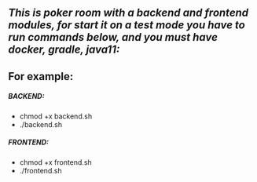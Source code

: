 ***This is poker room with a backend and frontend modules,
for start it on a test mode you have to run commands below, and you must have docker, gradle, java11:***
---
## For example:
##### BACKEND:
* chmod +x backend.sh
* ./backend.sh

##### FRONTEND:
* chmod +x frontend.sh
* ./frontend.sh
